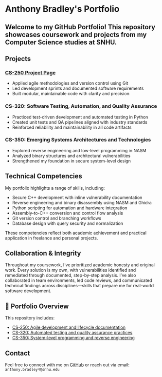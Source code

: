 # Anthony Bradley's Portfolio

Welcome to my GitHub Portfolio! This repository showcases coursework and projects from my Computer Science studies at SNHU.
---

## Projects

### [CS-250 Project Page](CS-250/index.md)
- Applied agile methodologies and version control using Git
- Led development sprints and documented software requirements
- Built modular, maintainable code with clarity and precision

### CS-320: Software Testing, Automation, and Quality Assurance
- Practiced test-driven development and automated testing in Python
- Created unit tests and QA pipelines aligned with industry standards
- Reinforced reliability and maintainability in all code artifacts

### CS-350: Emerging Systems Architectures and Technologies
- Explored reverse engineering and low-level programming in NASM
- Analyzed binary structures and architectural vulnerabilities
- Strengthened my foundation in secure system-level design

## Technical Competencies

My portfolio highlights a range of skills, including:

- Secure C++ development with inline vulnerability documentation  
- Reverse engineering and binary disassembly using NASM and Ghidra  
- Python scripting for automation and hardware integration  
- Assembly-to-C++ conversion and control flow analysis  
- Git version control and branching workflows  
- Database design with query security and normalization  

These competencies reflect both academic achievement and practical application in freelance and personal projects.

## Collaboration & Integrity

Throughout my coursework, I’ve prioritized academic honesty and original work. Every solution is my own, with vulnerabilities identified and remediated through documented, step-by-step analysis. I’ve also collaborated in team environments, led code reviews, and communicated technical findings across disciplines—skills that prepare me for real-world software development.

## 🧩 Portfolio Overview

This repository includes:

- [CS-250: Agile development and lifecycle documentation](https://github.com/engiell/Portfolio/tree/main/CS-250)  
- [CS-320: Automated testing and quality assurance practices](https://github.com/engiell/Portfolio/tree/main/CS-320)  
- [CS-350: System-level programming and reverse engineering](https://github.com/engiell/Portfolio/tree/main/CS-350)  

## Contact

Feel free to connect with me on [GitHub](https://github.com/Engiell) or reach out via email: `anthony.bradley4@snhu.edu`
